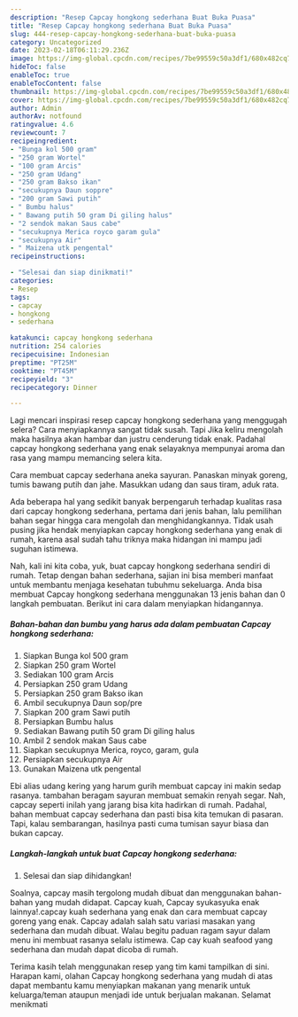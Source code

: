 ```yaml
---
description: "Resep Capcay hongkong sederhana Buat Buka Puasa"
title: "Resep Capcay hongkong sederhana Buat Buka Puasa"
slug: 444-resep-capcay-hongkong-sederhana-buat-buka-puasa
category: Uncategorized
date: 2023-02-18T06:11:29.236Z
image: https://img-global.cpcdn.com/recipes/7be99559c50a3df1/680x482cq70/capcay-hongkong-sederhana-foto-resep-utama.jpg
hideToc: false
enableToc: true
enableTocContent: false
thumbnail: https://img-global.cpcdn.com/recipes/7be99559c50a3df1/680x482cq70/capcay-hongkong-sederhana-foto-resep-utama.jpg
cover: https://img-global.cpcdn.com/recipes/7be99559c50a3df1/680x482cq70/capcay-hongkong-sederhana-foto-resep-utama.jpg
author: Admin
authorAv: notfound
ratingvalue: 4.6
reviewcount: 7
recipeingredient:
- "Bunga kol 500 gram"
- "250 gram Wortel"
- "100 gram Arcis"
- "250 gram Udang"
- "250 gram Bakso ikan"
- "secukupnya Daun soppre"
- "200 gram Sawi putih"
- " Bumbu halus"
- " Bawang putih 50 gram Di giling halus"
- "2 sendok makan Saus cabe"
- "secukupnya Merica royco garam gula"
- "secukupnya Air"
- " Maizena utk pengental"
recipeinstructions:

- "Selesai dan siap dinikmati!"
categories:
- Resep
tags:
- capcay
- hongkong
- sederhana

katakunci: capcay hongkong sederhana 
nutrition: 254 calories
recipecuisine: Indonesian
preptime: "PT25M"
cooktime: "PT45M"
recipeyield: "3"
recipecategory: Dinner

---
```



Lagi mencari inspirasi resep capcay hongkong sederhana yang menggugah selera? Cara menyiapkannya sangat tidak susah. Tapi Jika keliru mengolah maka hasilnya akan hambar dan justru cenderung tidak enak. Padahal capcay hongkong sederhana yang enak selayaknya mempunyai aroma dan rasa yang mampu memancing selera kita.


Cara membuat capcay sederhana aneka sayuran. Panaskan minyak goreng, tumis bawang putih dan jahe. Masukkan udang dan saus tiram, aduk rata.

Ada beberapa hal yang sedikit banyak berpengaruh terhadap kualitas rasa dari capcay hongkong sederhana, pertama dari jenis bahan, lalu pemilihan bahan segar hingga cara mengolah dan menghidangkannya. Tidak usah pusing jika hendak menyiapkan capcay hongkong sederhana yang enak di rumah, karena asal sudah tahu triknya maka hidangan ini mampu jadi suguhan istimewa.


Nah, kali ini kita coba, yuk, buat capcay hongkong sederhana sendiri di rumah. Tetap dengan bahan sederhana, sajian ini bisa memberi manfaat untuk membantu menjaga kesehatan tubuhmu sekeluarga. Anda bisa membuat Capcay hongkong sederhana menggunakan 13 jenis bahan dan 0 langkah pembuatan. Berikut ini cara dalam menyiapkan hidangannya.

<!--inarticleads1-->

##### Bahan-bahan dan bumbu yang harus ada dalam pembuatan Capcay hongkong sederhana:

1. Siapkan Bunga kol 500 gram
1. Siapkan 250 gram Wortel
1. Sediakan 100 gram Arcis
1. Persiapkan 250 gram Udang
1. Persiapkan 250 gram Bakso ikan
1. Ambil secukupnya Daun sop/pre
1. Siapkan 200 gram Sawi putih
1. Persiapkan  Bumbu halus
1. Sediakan  Bawang putih 50 gram Di giling halus
1. Ambil 2 sendok makan Saus cabe
1. Siapkan secukupnya Merica, royco, garam, gula
1. Persiapkan secukupnya Air
1. Gunakan  Maizena utk pengental


Ebi alias udang kering yang harum gurih membuat capcay ini makin sedap rasanya. tambahan beragam sayuran membuat semakin renyah segar. Nah, capcay seperti inilah yang jarang bisa kita hadirkan di rumah. Padahal, bahan membuat capcay sederhana dan pasti bisa kita temukan di pasaran. Tapi, kalau sembarangan, hasilnya pasti cuma tumisan sayur biasa dan bukan capcay. 

<!--inarticleads2-->

##### Langkah-langkah untuk buat Capcay hongkong sederhana:


1. Selesai dan siap dihidangkan!

Soalnya, capcay masih tergolong mudah dibuat dan menggunakan bahan-bahan yang mudah didapat. Capcay kuah, Capcay syukasyuka enak lainnya!.capcay kuah sederhana yang enak dan cara membuat capcay goreng yang enak. Capcay adalah salah satu variasi masakan yang sederhana dan mudah dibuat. Walau begitu paduan ragam sayur dalam menu ini membuat rasanya selalu istimewa. Cap cay kuah seafood yang sederhana dan mudah dapat dicoba di rumah. 

Terima kasih telah menggunakan resep yang tim kami tampilkan di sini. Harapan kami, olahan Capcay hongkong sederhana yang mudah di atas dapat membantu kamu menyiapkan makanan yang menarik untuk keluarga/teman ataupun menjadi ide untuk berjualan makanan. Selamat menikmati
